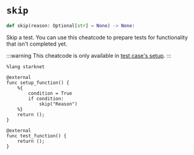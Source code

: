 # `skip`
```python
def skip(reason: Optional[str] = None) -> None:
```
Skip a test. You can use this cheatcode to prepare tests for functionality that isn't completed yet.

:::warning
This cheatcode is only available in [test case's setup](../README.md#setup-hooks).
:::

```cairo
%lang starknet

@external
func setup_function() {
    %{
        condition = True
        if condition:
            skip("Reason")
    %}
    return ();
}

@external
func test_function() {
    return ();
}
```
